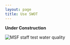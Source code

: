 ```yaml
---
layout: page
title: Use SWOT
---
```


<b>Under Construction</b>
<div>  <img src="{{ site.baseurl }}/public/images/https:/commingsoon.jpg" alt="MSF staff test water quality">

